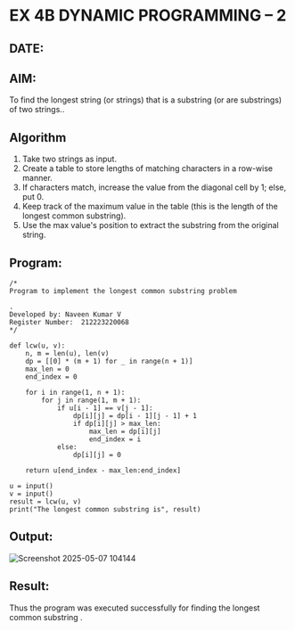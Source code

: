 # EX 4B DYNAMIC PROGRAMMING – 2
## DATE:
## AIM:
To find the longest string (or strings) that is a substring (or are substrings) of two strings..

## Algorithm
1. Take two strings as input.
2. Create a table to store lengths of matching characters in a row-wise manner.
3. If characters match, increase the value from the diagonal cell by 1; else, put 0.
4. Keep track of the maximum value in the table (this is the length of the longest common substring).
5. Use the max value's position to extract the substring from the original string.  
## Program:
```
/*
Program to implement the longest common substring problem

.
Developed by: Naveen Kumar V
Register Number:  212223220068
*/
```
```
def lcw(u, v):
    n, m = len(u), len(v)
    dp = [[0] * (m + 1) for _ in range(n + 1)]
    max_len = 0
    end_index = 0

    for i in range(1, n + 1):
        for j in range(1, m + 1):
            if u[i - 1] == v[j - 1]:
                dp[i][j] = dp[i - 1][j - 1] + 1
                if dp[i][j] > max_len:
                    max_len = dp[i][j]
                    end_index = i
            else:
                dp[i][j] = 0

    return u[end_index - max_len:end_index]

u = input()
v = input()
result = lcw(u, v)
print("The longest common substring is", result)
```
## Output:
![Screenshot 2025-05-07 104144](https://github.com/user-attachments/assets/d6834541-fe0f-4ac0-829d-3e1ea830cd2c)
## Result:
Thus the program was executed successfully for finding the longest common substring .
